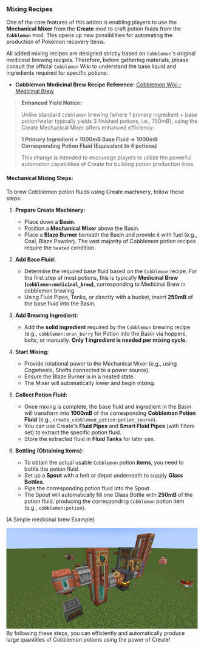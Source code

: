 ### Mixing Recipes

One of the core features of this addon is enabling players to use the **Mechanical Mixer** from the **Create** mod to craft potion fluids from the **`Cobblemon`** mod. This opens up new possibilities for automating the production of Pokémon recovery items.

All added mixing recipes are designed strictly based on `Cobblemon`'s original medicinal brewing recipes. Therefore, before gathering materials, please consult the official `Cobblemon` Wiki to understand the base liquid and ingredients required for specific potions:

*   **Cobblemon Medicinal Brew Recipe Reference:** [Cobblemon Wiki - Medicinal Brew](https://wiki.cobblemon.com/index.php/Medicinal_Brew)

> **Enhanced Yield Notice:**
>
> Unlike standard `Cobblemon` brewing (where 1 primary ingredient + base potion/water typically yields 3 finished potions, i.e., 750mB), using the Create Mechanical Mixer offers enhanced efficiency:
>
> **1 Primary Ingredient + 1000mB Base Fluid → 1000mB Corresponding Potion Fluid (Equivalent to 4 potions)**
>
> This change is intended to encourage players to utilize the powerful automation capabilities of Create for building potion production lines.

#### Mechanical Mixing Steps:

To brew Cobblemon potion fluids using Create machinery, follow these steps:

1.  **Prepare Create Machinery:**
    *   Place down a **Basin**.
    *   Position a **Mechanical Mixer** above the Basin.
    *   Place a **Blaze Burner** beneath the Basin and provide it with fuel (e.g., Coal, Blaze Powder). The vast majority of Cobblemon potion recipes require the `heated` condition.

2.  **Add Base Fluid:**
    *   Determine the required base fluid based on the `Cobblemon` recipe. For the first step of most potions, this is typically **Medicinal Brew (`cobblemon:medicinal_brew`)**, corresponding to Medicinal Brew in cobblemon brewing.
    *   Using Fluid Pipes, Tanks, or directly with a bucket, insert **250mB** of the base fluid into the Basin.

3.  **Add Brewing Ingredient:**
    *   Add the **solid ingredient** required by the `Cobblemon` brewing recipe (e.g., `cobblemon:oran_berry` for Potion into the Basin via hoppers, belts, or manually. **Only 1 ingredient is needed per mixing cycle.**

4.  **Start Mixing:**
    *   Provide rotational power to the Mechanical Mixer (e.g., using Cogwheels, Shafts connected to a power source).
    *   Ensure the Blaze Burner is in a heated state.
    *   The Mixer will automatically lower and begin mixing.

5.  **Collect Potion Fluid:**
    *   Once mixing is complete, the base fluid and ingredient in the Basin will transform into **1000mB** of the corresponding **Cobblemon Potion Fluid** (e.g., `create_cobblemon_potion:potion_source`).
    *   You can use Create's **Fluid Pipes** and **Smart Fluid Pipes** (with filters set) to extract the specific potion fluid.
    *   Store the extracted fluid in **Fluid Tanks** for later use.

6.  **Bottling (Obtaining Items):**
    *   To obtain the actual usable `Cobblemon` potion **items**, you need to bottle the potion fluid.
    *   Set up a **Spout** with a belt or depot underneath to supply **Glass Bottles**.
    *   Pipe the corresponding potion fluid into the Spout.
    *   The Spout will automatically fill one Glass Bottle with **250mB** of the potion fluid, producing the corresponding `Cobblemon` potion item (e.g., `cobblemon:potion`).

(A Simple medicinal brew Example)

![](../Pictures/SimpleExample.png)
By following these steps, you can efficiently and automatically produce large quantities of Cobblemon potions using the power of Create!
